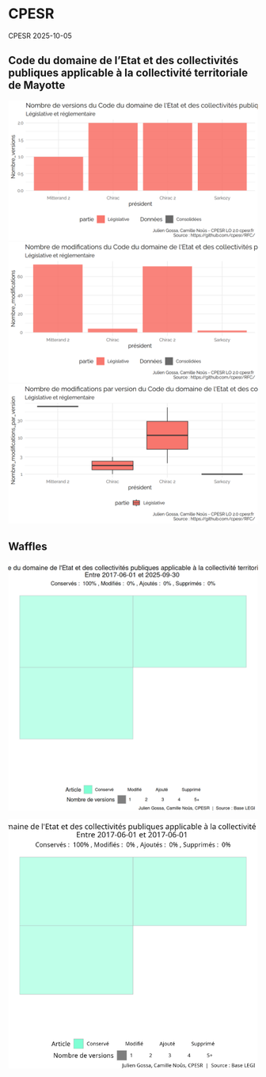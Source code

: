 CPESR
================
CPESR
2025-10-05

## Code du domaine de l’Etat et des collectivités publiques applicable à la collectivité territoriale de Mayotte

<img src="./legifouille-code_files/figure-gfm/versions-1.png" width="672" />

<img src="./legifouille-code_files/figure-gfm/modifications-1.png" width="672" />
<img src="./legifouille-code_files/figure-gfm/taille_modifications-1.png" width="672" />

## Waffles

<img src="./legifouille-code_files/figure-gfm/unnamed-chunk-4-1.png" width="672" />

![](./../../gifs/code-du-domaine-de-l-etat-et-des-collectivites-publiques-applicable-a-la-collectivite-territoriale-de-mayotte.gif)<!-- -->
